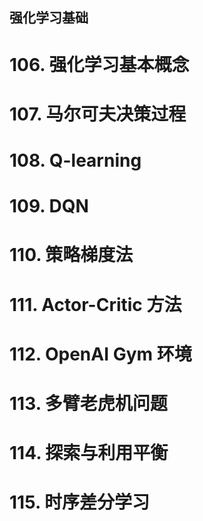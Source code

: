 ## 强化学习基础

  

# 106. 强化学习基本概念

# 107. 马尔可夫决策过程

# 108. Q-learning

# 109. DQN

# 110. 策略梯度法

# 111. Actor-Critic 方法

# 112. OpenAI Gym 环境

# 113. 多臂老虎机问题

# 114. 探索与利用平衡

# 115. 时序差分学习
